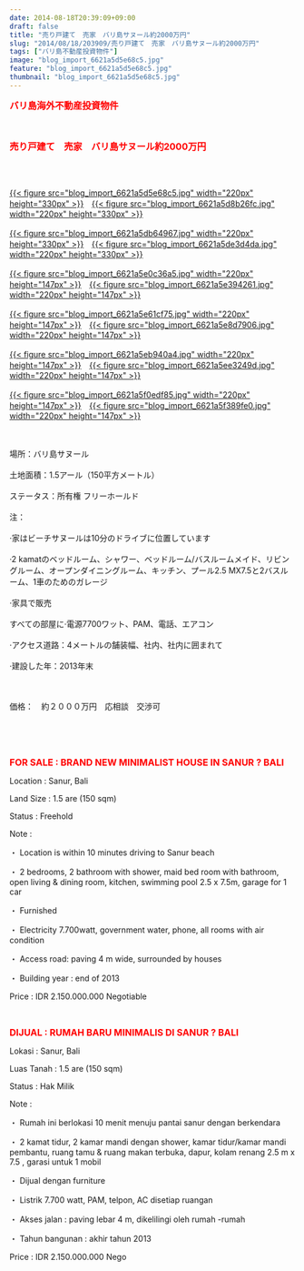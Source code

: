 ```yaml
---
date: 2014-08-18T20:39:09+09:00
draft: false
title: "売り戸建て　売家　バリ島サヌール約2000万円"
slug: "2014/08/18/203909/売り戸建て　売家　バリ島サヌール約2000万円"
tags: ["バリ島不動産投資物件"]
image: "blog_import_6621a5d5e68c5.jpg"
feature: "blog_import_6621a5d5e68c5.jpg"
thumbnail: "blog_import_6621a5d5e68c5.jpg"
---
```

<p><font color="#ff0000" size="3"><strong>バリ島海外不動産投資物件</strong></font></p><p><font color="#ff0000" size="3"><strong><br/></strong></font></p><p><font color="#ff0000" size="3"><strong>売り戸建て　売家　バリ島サヌール約2000万円<br/></strong></font></p><br/><p><br/><a href="blog_import_6621a5d74260b.jpg">{{< figure src="blog_import_6621a5d5e68c5.jpg" width="220px" height="330px" >}}</a>　<a href="blog_import_6621a5da1a73e.jpg">{{< figure src="blog_import_6621a5d8b26fc.jpg" width="220px" height="330px" >}}</a><br/><br/><a href="blog_import_6621a5dc97cba.jpg">{{< figure src="blog_import_6621a5db64967.jpg" width="220px" height="330px" >}}</a>　<a href="blog_import_6621a5df6c716.jpg">{{< figure src="blog_import_6621a5de3d4da.jpg" width="220px" height="330px" >}}</a><br/><br/><a href="blog_import_6621a5e201164.jpg">{{< figure src="blog_import_6621a5e0c36a5.jpg" width="220px" height="147px" >}}</a>　<a href="blog_import_6621a5e4c63f6.jpg">{{< figure src="blog_import_6621a5e394261.jpg" width="220px" height="147px" >}}</a><br/><br/><a href="blog_import_6621a5e7518f5.jpg">{{< figure src="blog_import_6621a5e61cf75.jpg" width="220px" height="147px" >}}</a>　<a href="blog_import_6621a5ea156cd.jpg">{{< figure src="blog_import_6621a5e8d7906.jpg" width="220px" height="147px" >}}</a><br/><br/><a href="blog_import_6621a5ecc728a.jpg">{{< figure src="blog_import_6621a5eb940a4.jpg" width="220px" height="147px" >}}</a>　<a href="blog_import_6621a5ef6e26f.jpg">{{< figure src="blog_import_6621a5ee3249d.jpg" width="220px" height="147px" >}}</a><br/><br/><a href="blog_import_6621a5f22ae02.jpg">{{< figure src="blog_import_6621a5f0edf85.jpg" width="220px" height="147px" >}}</a>　<a href="blog_import_6621a5f4baf40.jpg">{{< figure src="blog_import_6621a5f389fe0.jpg" width="220px" height="147px" >}}</a><br/></p><p><br/><br/><span>場所：バリ島サヌール</span> <br/><br/><span>土地</span><span>面積：</span><span>1.5アール</span><span>（</span><span>150</span><span>平方メートル</span><span>）</span> <br/><br/><span>ステータス：</span><span>所有権</span> フリーホールド<br/><br/><span>注：</span> <br/><br/><span>·</span><span>家は</span><span>ビーチ</span><span>サヌール</span><span>は10分</span><span>の</span><span>ドライブ</span><span>に位置しています</span> <br/><br/><span>·2</span> <span class="hps">kamat</span><span>の</span><span>ベッドルーム、</span><span>シャワー</span><span>、</span><span>ベッドルーム/</span><span>バスルーム</span><span>メイド</span><span>、リビングルーム、</span><span>オープン</span><span>ダイニングルーム</span><span>、キッチン</span><span>、プール</span><span>2.5</span> <span class="hps">MX</span><span>7.5</span><span>と</span><span>2</span><span>バスルーム</span><span>、</span><span>1</span><span>車のため</span><span>のガレージ</span> <br/><br/><span>·</span><span>家具で</span><span>販売</span> <br/><br/><span>すべての部屋に</span><span>·電源</span><span>7700ワット</span><span>、</span><span>PAM</span><span>、</span><span>電話、エアコン</span> <br/><br/><span>·</span><span>アクセス道路</span><span>：</span><span>4メートル</span><span>の</span><span>舗装</span><span>幅</span><span>、</span><span>社内</span><span>、社内</span><span>に囲まれて</span> <br/><br/><span>·</span><span>建設した年：</span><span>2013年末</span> <br/><br/> <br/><br/><span>価格：　約２０００万円　</span><span>応相談　交渉可</span></p><br/><br/><br/><p><font color="#ff0000" size="3"><strong>FOR SALE : BRAND NEW MINIMALIST HOUSE IN SANUR ? BALI</strong></font></p><p>Location          : Sanur, Bali </p><p>Land Size         : 1.5 are (150 sqm)</p><p>Status               : Freehold </p><p>Note                 : </p><p>・         Location is within 10 minutes driving to Sanur beach </p><p>・         2 bedrooms, 2 bathroom with shower, maid bed room with bathroom, open living &amp; dining room, kitchen, swimming pool 2.5 x 7.5m, garage for 1 car</p><p>・         Furnished</p><p>・         Electricity 7.700watt, government water, phone, all rooms with air condition</p><p>・         Access road:  paving 4 m wide, surrounded by houses </p><p>・         Building year : end of 2013</p><p> </p><p>Price                : IDR 2.150.000.000 Negotiable </p><br/><p> </p><p> </p><p><font color="#ff0000" size="3"><strong>DIJUAL : RUMAH BARU MINIMALIS DI SANUR ? BALI </strong></font></p><p> </p><p>Lokasi              : Sanur, Bali </p><p>Luas Tanah      : 1.5 are (150 sqm) </p><p>Status               : Hak Milik</p><p>Note                 : </p><p>・         Rumah ini berlokasi 10 menit menuju pantai sanur dengan berkendara </p><p>・         2 kamat tidur, 2 kamar mandi dengan shower, kamar tidur/kamar mandi pembantu, ruang tamu &amp; ruang makan terbuka, dapur, kolam renang 2.5 m x 7.5 , garasi untuk 1 mobil </p><p>・         Dijual dengan furniture </p><p>・         Listrik 7.700 watt, PAM, telpon, AC disetiap ruangan</p><p>・         Akses jalan : paving lebar 4 m, dikelilingi oleh rumah -rumah</p><p>・         Tahun bangunan : akhir tahun 2013</p><p> </p><p>Price                : IDR 2.150.000.000 Nego<br/></p>

